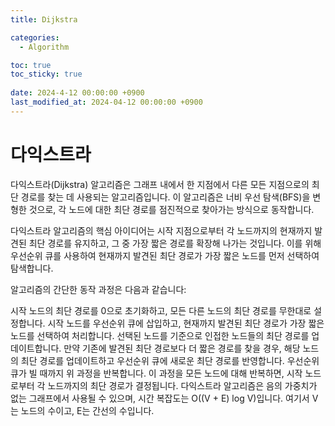```yaml
---
title: Dijkstra

categories:
  - Algorithm

toc: true
toc_sticky: true
 
date: 2024-4-12 00:00:00 +0900
last_modified_at: 2024-04-12 00:00:00 +0900
---
```


# 다익스트라
다익스트라(Dijkstra) 알고리즘은 그래프 내에서 한 지점에서 다른 모든 지점으로의 최단 경로를 찾는 데 사용되는 알고리즘입니다. 이 알고리즘은 너비 우선 탐색(BFS)을 변형한 것으로, 각 노드에 대한 최단 경로를 점진적으로 찾아가는 방식으로 동작합니다.

다익스트라 알고리즘의 핵심 아이디어는 시작 지점으로부터 각 노드까지의 현재까지 발견된 최단 경로를 유지하고, 그 중 가장 짧은 경로를 확장해 나가는 것입니다. 이를 위해 우선순위 큐를 사용하여 현재까지 발견된 최단 경로가 가장 짧은 노드를 먼저 선택하여 탐색합니다.

알고리즘의 간단한 동작 과정은 다음과 같습니다:

시작 노드의 최단 경로를 0으로 초기화하고, 모든 다른 노드의 최단 경로를 무한대로 설정합니다.
시작 노드를 우선순위 큐에 삽입하고, 현재까지 발견된 최단 경로가 가장 짧은 노드를 선택하여 처리합니다.
선택된 노드를 기준으로 인접한 노드들의 최단 경로를 업데이트합니다. 만약 기존에 발견된 최단 경로보다 더 짧은 경로를 찾을 경우, 해당 노드의 최단 경로를 업데이트하고 우선순위 큐에 새로운 최단 경로를 반영합니다.
우선순위 큐가 빌 때까지 위 과정을 반복합니다.
이 과정을 모든 노드에 대해 반복하면, 시작 노드로부터 각 노드까지의 최단 경로가 결정됩니다. 다익스트라 알고리즘은 음의 가중치가 없는 그래프에서 사용될 수 있으며, 시간 복잡도는 O((V + E) log V)입니다. 여기서 V는 노드의 수이고, E는 간선의 수입니다.